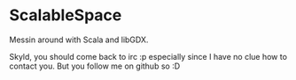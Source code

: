 ScalableSpace
=============

Messin around with Scala and libGDX.



Skyld, you should come back to irc :p
especially since I have no clue how to contact you.
But you follow me on github so :D
